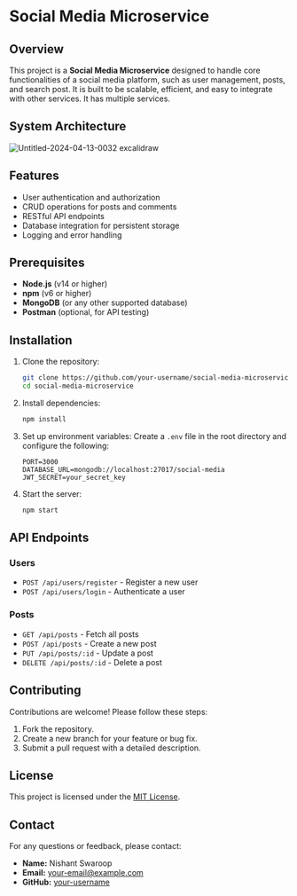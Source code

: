 # Social Media Microservice

## Overview
This project is a **Social Media Microservice** designed to handle core functionalities of a social media platform, such as user management, posts, and search post. It is built to be scalable, efficient, and easy to integrate with other services.
It has multiple services.

## System Architecture
![Untitled-2024-04-13-0032 excalidraw](https://github.com/user-attachments/assets/4dda9223-ee1f-4cb3-a2f2-697a8e0fdbef)

## Features
- User authentication and authorization
- CRUD operations for posts and comments
- RESTful API endpoints
- Database integration for persistent storage
- Logging and error handling

## Prerequisites
- **Node.js** (v14 or higher)
- **npm** (v6 or higher)
- **MongoDB** (or any other supported database)
- **Postman** (optional, for API testing)

## Installation
1. Clone the repository:
    ```bash
    git clone https://github.com/your-username/social-media-microservice.git
    cd social-media-microservice
    ```

2. Install dependencies:
    ```bash
    npm install
    ```

3. Set up environment variables:
    Create a `.env` file in the root directory and configure the following:
    ```
    PORT=3000
    DATABASE_URL=mongodb://localhost:27017/social-media
    JWT_SECRET=your_secret_key
    ```

4. Start the server:
    ```bash
    npm start
    ```

## API Endpoints
### Users
- `POST /api/users/register` - Register a new user
- `POST /api/users/login` - Authenticate a user

### Posts
- `GET /api/posts` - Fetch all posts
- `POST /api/posts` - Create a new post
- `PUT /api/posts/:id` - Update a post
- `DELETE /api/posts/:id` - Delete a post



## Contributing
Contributions are welcome! Please follow these steps:
1. Fork the repository.
2. Create a new branch for your feature or bug fix.
3. Submit a pull request with a detailed description.

## License
This project is licensed under the [MIT License](LICENSE).

## Contact
For any questions or feedback, please contact:
- **Name:** Nishant Swaroop
- **Email:** your-email@example.com
- **GitHub:** [your-username](https://github.com/your-username)
